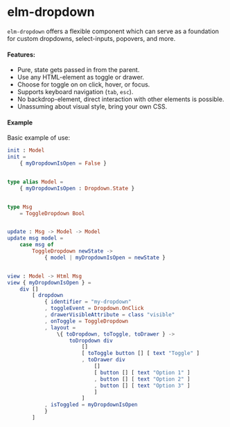 # elm-dropdown
`elm-dropdown` offers a flexible component which can serve as a foundation for custom dropdowns, select-inputs, popovers, and more.

#### Features:
* Pure, state gets passed in from the parent.
* Use any HTML-element as toggle or drawer.
* Choose for toggle on on click, hover, or focus.
* Supports keyboard navigation (`tab`, `esc`).
* No backdrop-element, direct interaction with other elements is possible.
* Unassuming about visual style, bring your own CSS.

#### Example

Basic example of use:

```elm
init : Model
init =
    { myDropdownIsOpen = False }


type alias Model =
    { myDropdownIsOpen : Dropdown.State }


type Msg
    = ToggleDropdown Bool


update : Msg -> Model -> Model
update msg model =
    case msg of
        ToggleDropdown newState ->
            { model | myDropdownIsOpen = newState }


view : Model -> Html Msg
view { myDropdownIsOpen } =
    div []
        [ dropdown
            { identifier = "my-dropdown"
            , toggleEvent = Dropdown.OnClick
            , drawerVisibleAttribute = class "visible"
            , onToggle = ToggleDropdown
            , layout =
                \{ toDropdown, toToggle, toDrawer } ->
                    toDropdown div
                        []
                        [ toToggle button [] [ text "Toggle" ]
                        , toDrawer div
                            []
                            [ button [] [ text "Option 1" ]
                            , button [] [ text "Option 2" ]
                            , button [] [ text "Option 3" ]
                            ]
                        ]
            , isToggled = myDropdownIsOpen
            }
        ]
```
